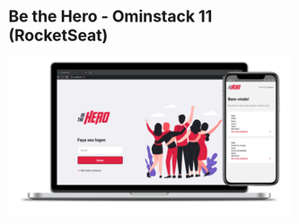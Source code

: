 # Be the Hero - Ominstack 11 (RocketSeat)

<img src="https://github.com/GuilleAngulo/be-the-hero/blob/master/backend/src/behero.png" width="900">
